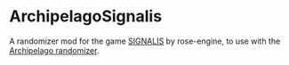 # ArchipelagoSignalis

A randomizer mod for the game [SIGNALIS](https://store.steampowered.com/app/1262350/SIGNALIS/) by rose-engine, to use with the [Archipelago randomizer](https://archipelago.gg/).

